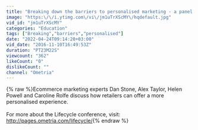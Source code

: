 ```yaml
---
title: "Breaking down the barriers to personalised marketing - a panel discussion"
image: "https:\/\/i.ytimg.com\/vi\/jm1uTrXScMY\/hqdefault.jpg"
vid_id: "jm1uTrXScMY"
categories: "Education"
tags: ["Breaking","barriers","personalised"]
date: "2022-04-24T09:14:20+03:00"
vid_date: "2016-11-10T16:49:53Z"
duration: "PT23M22S"
viewcount: "362"
likeCount: "0"
dislikeCount: ""
channel: "Ometria"
---
```

{% raw %}Ecommerce marketing experts Dan Stone, Alex Taylor, Helen Powell and Caroline Rolfe discuss how retailers can offer a more personalised experience.<br /><br />For more about the Lifecycle conference, visit: <a rel="nofollow" target="blank" href="http://pages.ometria.com/lifecycle/">http://pages.ometria.com/lifecycle/</a>{% endraw %}
